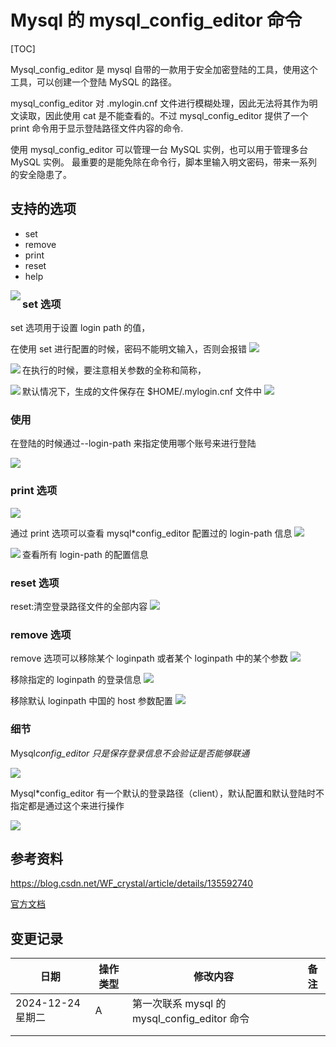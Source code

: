 # Mysql 的 mysql_config_editor 命令

[TOC]

Mysql_config_editor 是 mysql 自带的一款用于安全加密登陆的工具，使用这个工具，可以创建一个登陆 MySQL 的路径。

mysql_config_editor 对 .mylogin.cnf 文件进行模糊处理，因此无法将其作为明文读取，因此使用 cat 是不能查看的。不过 mysql_config_editor 提供了一个 print 命令用于显示登陆路径文件内容的命令.

使用 mysql_config_editor 可以管理一台 MySQL 实例，也可以用于管理多台 MySQL 实例。 最重要的是能免除在命令行，脚本里输入明文密码，带来一系列的安全隐患了。

## 支持的选项

- set
- remove
- print
- reset
- help

<img src="./pic/01_mysql_config_editor的帮助命令_V20241224.png" align="left"/>

### set 选项

set 选项用于设置 login path 的值，

在使用 set 进行配置的时候，密码不能明文输入，否则会报错
<img src="./pic/02_使用mysql_config_editor命令的时候不能将密码明文显示.png" aling="left"/>

在执行的时候，要注意相关参数的全称和简称，
<img src="./pic/03_相关参数注意全称和简写.png" align="left"/>

默认情况下，生成的文件保存在 $HOME/.mylogin.cnf 文件中
<img src="./pic/03_在home目录下生成了.mylogin.cnf文件.png" align="left"/>
<img src="./pic/06_为其他用户设置loginpath并登陆.png"/>

### 使用

在登陆的时候通过--login-path 来指定使用哪个账号来进行登陆

<img src="./pic/10_配置好的loginpath可以在登录的时候 通过参数来显式调用.png"/>

### print 选项

<img src="./pic/09_mysql_config_editor的print命令详解.png"/>

通过 print 选项可以查看 mysql*config_editor 配置过的 login-path 信息
<img src="./pic/07*打印指定用户的登录信息.png"/>

查看所有 login-path 的配置信息
<img src="./pic/08_查看所有用户的loginpath信息.png" align="left"/>

### reset 选项

reset:清空登录路径文件的全部内容
<img src="./pic/11_reset清空登录路径文件的全部内容.png"/>

### remove 选项

remove 选项可以移除某个 loginpath 或者某个 loginpath 中的某个参数
<img src="./pic/14_mysql_config_editor的remove选项的参数说明.png">

移除指定的 loginpath 的登录信息
<img src="./pic/16_移除指定的loginpath的登录信息.png"/>

移除默认 loginpath 中国的 host 参数配置
<img src="./pic/15_移除默认loginpath中国的host参数配置.png"/>

### 细节

Mysql*config_editor 只是保存登录信息不会验证是否能够联通*

<img src="./pic/12_只是保存登录信息不会验证是否能够联通.png"/>



Mysql*config_editor 有一个默认的登录路径（client），默认配置和默认登陆时不指定都是通过这个来进行操作

<img src="./pic/13_默认的登录路径client.png"/>



## 参考资料

https://blog.csdn.net/WF_crystal/article/details/135592740 

[官方文档](https://dev.mysql.com/doc/refman/8.0/en/mysql-config-editor.html)



## 变更记录

| 日期              | 操作类型 | 修改内容                                     | 备注 |
| ----------------- | -------- | -------------------------------------------- | ---- |
| 2024-12-24 星期二 | A        | 第一次联系 mysql 的 mysql_config_editor 命令 |      |
|                   |          |                                              |      |
|                   |          |                                              |      |
